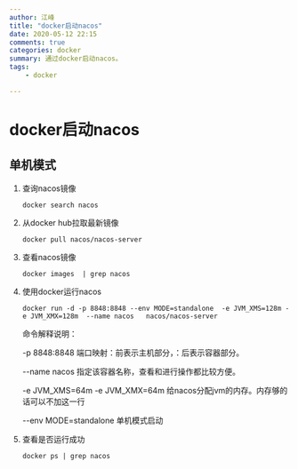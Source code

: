 ```yaml
---
author: 江峰
title: "docker启动nacos"
date: 2020-05-12 22:15
comments: true
categories: docker
summary: 通过docker启动nacos。
tags: 
	- docker

---
```




# docker启动nacos



## 单机模式

1. 查询nacos镜像

   ```
   docker search nacos
   ```

2. 从docker hub拉取最新镜像

   ```
   docker pull nacos/nacos-server
   ```

3. 查看nacos镜像

   ```
   docker images  | grep nacos
   ```

4. 使用docker运行nacos

   ```
   docker run -d -p 8848:8848 --env MODE=standalone  -e JVM_XMS=128m -e JVM_XMX=128m  --name nacos   nacos/nacos-server
   ```

   命令解释说明：

   -p 8848:8848 端口映射：前表示主机部分，：后表示容器部分。

   --name nacos 指定该容器名称，查看和进行操作都比较方便。

   -e JVM_XMS=64m -e JVM_XMX=64m  给nacos分配jvm的内存。内存够的话可以不加这一行

   --env MODE=standalone  单机模式启动

5. 查看是否运行成功

   ```
   docker ps | grep nacos
   ```

   



